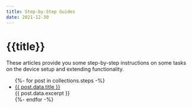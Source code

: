 ```yaml
---
title: Step-by-Step Guides
date: 2021-12-30
---
```


# {{title}}

These articles provide you some step-by-step instructions on some tasks on the device setup
and extending functionality.

<ul>
{%- for post in collections.steps -%}
<li><a href="{{ post.url | url }}">{{ post.data.title }}</a><br />
{{ post.data.excerpt }}
</li>
{%- endfor -%}
</ul>


